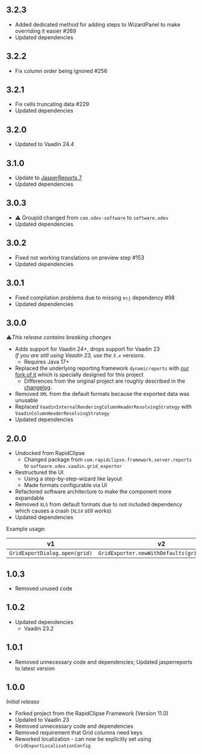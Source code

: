 ## 3.2.3
* Added dedicated method for adding steps to WizardPanel to make overriding it easier #269
* Updated dependencies

## 3.2.2
* Fix column order being ignored #256

## 3.2.1
* Fix cells truncating data #229
* Updated dependencies

## 3.2.0
* Updated to Vaadin 24.4

## 3.1.0
* Update to [JasperReports 7](https://github.com/xdev-software/dynamicreports-core-for-grid-exporter/blob/develop/CHANGELOG.md#200)
* Updated dependencies

## 3.0.3
* ⚠️ GroupId changed from ``com.xdev-software`` to ``software.xdev``
* Updated dependencies

## 3.0.2
* Fixed not working translations on preview step #153
* Updated dependencies

## 3.0.1
* Fixed compilation problems due to missing ``ecj`` dependency #98
* Updated dependencies

## 3.0.0
⚠️<i>This release contains breaking changes</i>

* Adds support for Vaadin 24+, drops support for Vaadin 23<br/>
  <i>If you are still using Vaadin 23, use the ``3.x`` versions.</i>
  * Requires Java 17+
* Replaced the underlying reporting framework ``dynamicreports`` with [our fork of it](https://github.com/xdev-software/dynamicreports-core-for-grid-exporter) which is specially designed for this project
  * Differences from the original project are roughly described in the [changelog](https://github.com/xdev-software/dynamicreports-core-for-grid-exporter/blob/develop/CHANGELOG.md).
* Removed ``XML`` from the default formats because the exported data was unusable
* Replaced ``VaadinInternalRenderingColumnHeaderResolvingStrategy`` with ``VaadinColumnHeaderResolvingStrategy``
* Updated dependencies

## 2.0.0
* Undocked from RapidClipse
  * Changed package from ``com.rapidclipse.framework.server.reports`` to ``software.xdev.vaadin.grid_exporter``
* Restructured the UI
  * Using a step-by-step-wizard like layout
  * Made formats configurable via UI
* Refactored software architecture to make the component more expandable
* Removed ``XLS`` from default formats due to not included dependency which causes a crash (``XLSX`` still works)
* Updated dependencies

Example usage:

| v1 | v2 |
| --- | --- |
| ``GridExportDialog.open(grid)`` | ``GridExporter.newWithDefaults(grid).open()`` |

## 1.0.3
* Removed unused code

## 1.0.2
* Updated dependencies
  * Vaadin 23.2

## 1.0.1
* Removed unnecessary code and dependencies; Updated jasperreports to latest version

## 1.0.0
<i>Initial release</i>

* Forked project from the RapidClipse Framework (Version 11.0)
* Updated to Vaadin 23
* Removed unnecessary code and dependencies
* Removed requirement that Grid columns need keys
* Reworked localization - can now be explicitly set using ``GridExportLocalizationConfig``

